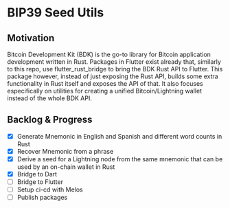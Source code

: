 # BIP39 Seed Utils

## Motivation

Bitcoin Development Kit (BDK) is the go-to library for Bitcoin application development written in Rust. 
Packages in Flutter exist already that, similarly to this repo, use flutter_rust_bridge to bring the BDK Rust API to Flutter.
This package however, instead of just exposing the Rust API, builds some extra functionality in Rust itself and exposes the API of that.
It also focuses especifically on utilities for creating a unified Bitcoin/Lightning wallet instead of the whole BDK API.

## Backlog & Progress

- [x] Generate Mnemonic in English and Spanish and different word counts in Rust
- [x] Recover Mnemonic from a phrase
- [x] Derive a seed for a Lightning node from the same mnemonic that can be used by an on-chain wallet in Rust
- [x] Bridge to Dart
- [ ] Bridge to Flutter
- [ ] Setup ci-cd with Melos
- [ ] Publish packages
